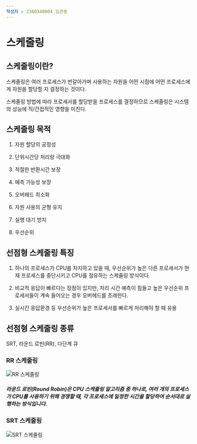 ```yaml
---
작성자 : 2360340004_김관중
---
```


# 스케줄링

## 스케줄링이란?

 스케줄링은 여러 프로세스가 번갈아가며 사용하는 자원을 어떤 시점에 
 어떤 프로세스에게 자원을 할당할 지 결정하는 것이다.

 스케줄링 방법에 따라 프로세서를 할당받을 프로세스를 결정하므로 스케줄링은
 시스템의 성능에 직/간접적인 영향을 미친다.

 ## 스케줄링 목적
  
  1. 자원 할당의 공정성

  2. 단위시간당 처리량 극대화

  3. 적절한 반환시간 보장

  4. 예측 가능성 보장

  5. 오버헤드 최소화

  6. 자원 사용의 균형 유지

  7. 실행 대기 방지

  8. 우선순위

## 선점형 스케줄링 특징

 1. 하나의 프로세스가 CPU를 차지하고 있을 때, 우선순위가 높은 다른 프로세서가 현재 프로세스를
 중단시키고 CPU를 점유하는 스케줄링 방식이다.

 2. 비교적 응답이 빠르다는 장점이 있지만, 처리 시간 예측이 힘들고 높은 우선순위 프로세서들이 계속
 들어오는 경우 오버헤드를 초래한다.

 3. 실시간 응답환경 등 우선순위가 높은 프로세서를 빠르게 처리해야 할 때 유용
 
 ## 선점형 스케줄링 종류
 SRT, 라운드 로빈(RR), 다단계 큐

### RR 스케줄링
![RR 스케줄링](https://t1.daumcdn.net/cfile/tistory/99BB8E405CC6C6302D)
##### 라운드 로빈(Round Robin)은 CPU 스케줄링 알고리즘 중 하나로, 여러 개의 프로세스가 CPU를 사용하기 위해 경쟁할 때, 각 프로세스에 일정한 시간을 할당하여 순서대로 실행하는 방식입니다.

### SRT 스케줄링
![SRT 스케줄링](https://miro.medium.com/v2/resize:fit:720/0*v3rJfUCzhEl99yoL)
 



